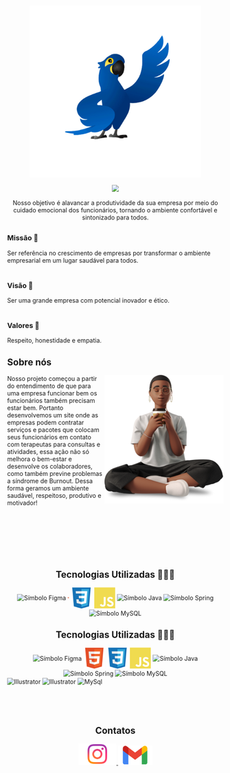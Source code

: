 <div align="center">
<img src="Post-instag.gif" alt="Logo MyAra" width="400"> 
</div>
<p align="center"> 
    <img src="https://readme-typing-svg.herokuapp.com?font=Outfit&size=33&duration=4500&color=0067F0&width=650&lines=Melhore+a+produtividade+da+sua+empresa!"(https://git.io/typing-svg>
 </p>
 
 <p align="center">
Nosso objetivo é alavancar a produtividade da sua empresa por meio do cuidado emocional dos funcionários, tornando o ambiente confortável e sintonizado para todos.
</p>

##

<p><h3>Missão 🚀</h3>
Ser referência no crescimento de empresas por transformar o ambiente empresarial em um lugar saudável para todos.
<br> <br>
<h3>Visão 👀</h3>
Ser uma grande empresa com potencial inovador e ético.
<br> <br>
<h3>Valores 🤝</h3>
Respeito, honestidade e empatia.
</p>

  ##
  
 <p><h2>Sobre nós </h2>
 
<img align="right" src="https://raw.githubusercontent.com/projetoMyAra/projetoMyAra/main/girl%20with%20coffee%20(1).png" height="300px"> 

Nosso projeto começou a partir do entendimento de que para uma empresa funcionar bem os funcionários também precisam estar bem. Portanto desenvolvemos um site onde as empresas podem contratar serviços e pacotes que colocam seus funcionários em contato com terapeutas para consultas e atividades, essa ação não só melhora o 
bem-estar e desenvolve os colaboradores, como também previne problemas a síndrome de Burnout. Dessa forma geramos um ambiente saudável, respeitoso, produtivo e motivador!</p> 
  
   <br>
   <br>
   <br>
   <br>
   <br>
   <br>
 
 <h2 align="center">Tecnologias Utilizadas 👨🏻‍💻</h2>
   <div align="center">
 <img align="center" alt="Símbolo Figma" height="30" src="https://cdn.jsdelivr.net/gh/devicons/devicon/icons/figma/figma-original.svg" /> 
 <img align="center" alt="Símbolo HTML" height="3" src="https://raw.githubusercontent.com/devicons/devicon/master/icons/html5/html5-original.svg">
 <img align="center" alt="Símbolo CSS" height="50" src="https://raw.githubusercontent.com/devicons/devicon/master/icons/css3/css3-original.svg">
 <img align="center" alt="Símbolo JavaScript" height="50" src="https://raw.githubusercontent.com/devicons/devicon/master/icons/javascript/javascript-plain.svg">
 <img align="center" alt="Símbolo Java" height="50" src="https://cdn.jsdelivr.net/gh/devicons/devicon/icons/java/java-original.svg">
 <img align="center" alt="Símbolo Spring" height="50" src="https://cdn.jsdelivr.net/gh/devicons/devicon/icons/spring/spring-original.svg">
 <img align="center" alt="Símbolo MySQL" height="80" src="https://cdn.jsdelivr.net/gh/devicons/devicon/icons/mysql/mysql-original-wordmark.svg"> 
   </div>
 
  <h2 align="center">Tecnologias Utilizadas 👨🏻‍💻</h2>
   <div align="center">
 <img align="center" alt="Símbolo Figma" height="50" src="https://cdn.jsdelivr.net/gh/devicons/devicon/icons/figma/figma-original.svg" /> 
 <img align="center" alt="Símbolo HTML" height="50" src="https://raw.githubusercontent.com/devicons/devicon/master/icons/html5/html5-original.svg">
 <img align="center" alt="Símbolo CSS" height="50" src="https://raw.githubusercontent.com/devicons/devicon/master/icons/css3/css3-original.svg">
 <img align="center" alt="Símbolo JavaScript" height="50" src="https://raw.githubusercontent.com/devicons/devicon/master/icons/javascript/javascript-plain.svg">
 <img align="center" alt="Símbolo Java" height="50" src="https://cdn.jsdelivr.net/gh/devicons/devicon/icons/java/java-original.svg">
 <img align="center" alt="Símbolo Spring" height="50" src="https://cdn.jsdelivr.net/gh/devicons/devicon/icons/spring/spring-original.svg">
 <img align="center" alt="Símbolo MySQL" height="80" src="https://cdn.jsdelivr.net/gh/devicons/devicon/icons/mysql/mysql-original-wordmark.svg"> 
   </div>
 
 
 
 
 
 
 
 
 
 
 <img align="center" alt="Illustrator" height="70" src="https://cdn.jsdelivr.net/gh/devicons/devicon/icons/photoshop/photoshop-line.svg">
 <img align="center" alt="Illustrator" height="70" src="https://cdn.jsdelivr.net/gh/devicons/devicon/icons/illustrator/illustrator-line.svg">   
 <img align="center" alt="MySql" height="80" src="https://cdn.jsdelivr.net/gh/devicons/devicon/icons/mysql/mysql-original-wordmark.svg">
  </div>
  
  ##
  

  
  ##
  
  <br>
  <br>
  
  <div align="center">
  <h2>Contatos</h2>
  <a href="https://www.instagram.com/projetomyara" target="_blank"><img src="https://raw.githubusercontent.com/projetoMyAra/projetoMyAra/main/instagram_icon_logo.png" height="50">
    <a href="mailto:projeto.myara@gmail.com" alt="Gmail"><img src="https://raw.githubusercontent.com/projetoMyAra/projetoMyAra/main/Gmail-Logo.png" height="45">
    </div> 

